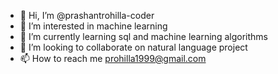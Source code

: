 - 👋 Hi, I’m @prashantrohilla-coder
- 👀 I’m interested in machine learning 
- 🌱 I’m currently learning sql and machine learning algorithms 
- 💞️ I’m looking to collaborate on natural language project
- 📫 How to reach me prohilla1999@gmail.com 

<!---
prashantrohilla-coder/prashantrohilla-coder is a ✨ special ✨ repository because its `README.md` (this file) appears on your GitHub profile.
You can click the Preview link to take a look at your changes.
--->
